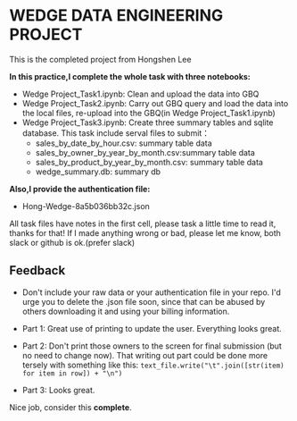 # WEDGE DATA ENGINEERING PROJECT

This is the completed project from Hongshen Lee

**In this practice,I complete the whole task with three notebooks:**
- Wedge Project_Task1.ipynb: Clean and upload the data into GBQ
- Wedge Project_Task2.ipynb: Carry out GBQ query and load the data into the local files, re-upload into the GBQ(in Wedge Project_Task1.ipynb)
- Wedge Project_Task3.ipynb: Create three summary tables and sqlite database.
    This task include serval files to submit：
    - sales_by_date_by_hour.csv: summary table data
    - sales_by_owner_by_year_by_month.csv:summary table data
    - sales_by_product_by_year_by_month.csv: summary table data
    - wedge_summary.db: summary db

**Also,I provide the authentication file:**
- Hong-Wedge-8a5b036bb32c.json


All task files have notes in the first cell, please task a little time to read it, thanks for that! If I made anything wrong or bad, please let me know, both slack or github is ok.(prefer slack)


## Feedback

* Don't include your raw data or your authentication file in your repo. I'd urge you to delete the .json file
soon, since that can be abused by others downloading it and using your billing information. 

* Part 1: Great use of printing to update the user. Everything looks great. 
* Part 2: Don't print those owners to the screen for final submission (but no need to change now).
That writing out part could be done more tersely with something like this: 
`text_file.write("\t".join([str(item) for item in row]) + "\n")`
* Part 3: Looks great.

Nice job, consider this **complete**.


 

